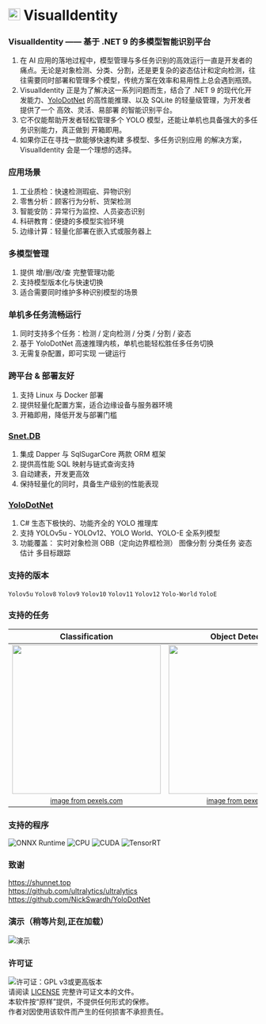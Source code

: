 # <img src="https://api.shunnet.top/pic/shun.png" height=24> VisualIdentity

### VisualIdentity —— 基于 .NET 9 的多模型智能识别平台
1. 在 AI 应用的落地过程中，模型管理与多任务识别的高效运行一直是开发者的痛点。无论是对象检测、分类、分割，还是更复杂的姿态估计和定向检测，往往需要同时部署和管理多个模型，传统方案在效率和易用性上总会遇到瓶颈。
2. VisualIdentity 正是为了解决这一系列问题而生，结合了 .NET 9 的现代化开发能力、[YoloDotNet](https://github.com/NickSwardh/YoloDotNet) 的高性能推理、以及 SQLite 的轻量级管理，为开发者提供了一个 高效、灵活、易部署 的智能识别平台。
3. 它不仅能帮助开发者轻松管理多个 YOLO 模型，还能让单机也具备强大的多任务识别能力，真正做到 开箱即用。
4. 如果你正在寻找一款能够快速构建 多模型、多任务识别应用 的解决方案，VisualIdentity 会是一个理想的选择。

### 应用场景
1. 工业质检：快速检测瑕疵、异物识别
2. 零售分析：顾客行为分析、货架检测
3. 智能安防：异常行为监控、人员姿态识别
4. 科研教育：便捷的多模型实验环境
5. 边缘计算：轻量化部署在嵌入式或服务器上

### 多模型管理
1. 提供 增/删/改/查 完整管理功能
2. 支持模型版本化与快速切换
3. 适合需要同时维护多种识别模型的场景

### 单机多任务流畅运行
1. 同时支持多个任务：检测 / 定向检测 / 分类 / 分割 / 姿态 
2. 基于 YoloDotNet 高速推理内核，单机也能轻松胜任多任务切换
3. 无需复杂配置，即可实现 一键运行

### 跨平台 & 部署友好
1. 支持 Linux 与 Docker 部署
2. 提供轻量化配置方案，适合边缘设备与服务器环境
3. 开箱即用，降低开发与部署门槛

### [Snet.DB](https://www.nuget.org/packages/Snet.DB)
1. 集成 Dapper 与 SqlSugarCore 两款 ORM 框架
2. 提供高性能 SQL 映射与链式查询支持
3. 自动建表，开发更高效
4. 保持轻量化的同时，具备生产级别的性能表现

### [YoloDotNet](https://github.com/NickSwardh/YoloDotNet)
1. C# 生态下极快的、功能齐全的 YOLO 推理库
2. 支持 YOLOv5u - YOLOv12、YOLO World、YOLO-E 全系列模型
3. 功能覆盖： 实时对象检测 OBB（定向边界框检测） 图像分割 分类任务 姿态估计 多目标跟踪

### 支持的版本
```Yolov5u``` ```Yolov8``` ```Yolov9``` ```Yolov10``` ```Yolov11``` ```Yolov12``` ```Yolo-World``` ```YoloE```

### 支持的任务

| Classification | Object Detection | OBB Detection | Segmentation | Pose Estimation |
|:---:|:---:|:---:|:---:|:---:|
| <img src="https://user-images.githubusercontent.com/35733515/297393507-c8539bff-0a71-48be-b316-f2611c3836a3.jpg" width=300> | <img src="https://user-images.githubusercontent.com/35733515/273405301-626b3c97-fdc6-47b8-bfaf-c3a7701721da.jpg" width=300> | <img src="https://github.com/NickSwardh/YoloDotNet/assets/35733515/d15c5b3e-18c7-4c2c-9a8d-1d03fb98dd3c" width=300> | <img src="https://github.com/NickSwardh/YoloDotNet/assets/35733515/3ae97613-46f7-46de-8c5d-e9240f1078e6" width=300> | <img src="https://github.com/NickSwardh/YoloDotNet/assets/35733515/b7abeaed-5c00-4462-bd19-c2b77fe86260" width=300> |
| <sub>[image from pexels.com](https://www.pexels.com/photo/hummingbird-drinking-nectar-from-blooming-flower-in-garden-5344570/)</sub> | <sub>[image from pexels.com](https://www.pexels.com/photo/men-s-brown-coat-842912/)</sub> | <sub>[image from pexels.com](https://www.pexels.com/photo/bird-s-eye-view-of-watercrafts-docked-on-harbor-8117665/)</sub> | <sub>[image from pexels.com](https://www.pexels.com/photo/man-riding-a-black-touring-motorcycle-903972/)</sub> | <sub>[image from pexels.com](https://www.pexels.com/photo/woman-doing-ballet-pose-2345293/)</sub> |

### 支持的程序
![ONNX Runtime](https://img.shields.io/badge/Backend-ONNX_Runtime-1f65dc?style=flat&logo=onnx)
![CPU](https://img.shields.io/badge/CPU-Supported-lightgrey?style=flat&logo=intel)
![CUDA](https://img.shields.io/badge/GPU-CUDA-76B900?style=flat&logo=nvidia)
![TensorRT](https://img.shields.io/badge/Inference-TensorRT-00BFFF?style=flat&logo=nvidia)

### 致谢
https://shunnet.top \
https://github.com/ultralytics/ultralytics \
https://github.com/NickSwardh/YoloDotNet

### 演示（稍等片刻,正在加载）
![演示](demonstrate.gif)

### 许可证

![许可证：GPL v3或更高版本](https://img.shields.io/badge/License-GPL_v3_or_later-blue)  
请阅读 [LICENSE](LICENSE.txt) 完整许可证文本的文件。 \
本软件按“原样”提供，不提供任何形式的保修。 \
作者对因使用该软件而产生的任何损害不承担责任。